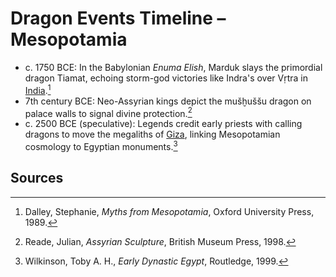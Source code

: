 # Dragon Events Timeline – Mesopotamia

- c. 1750 BCE: In the Babylonian *Enuma Elish*, Marduk slays the primordial dragon Tiamat, echoing storm-god victories like Indra's over Vṛtra in [India](../../India/Historical-Timeline/README.md).[^1]
- 7th century BCE: Neo-Assyrian kings depict the mušḫuššu dragon on palace walls to signal divine protection.[^2]
- c. 2500 BCE (speculative): Legends credit early priests with calling dragons to move the megaliths of [Giza](../../megaliths/Giza-Complex.md), linking Mesopotamian cosmology to Egyptian monuments.[^3]

## Sources
[^1]: Dalley, Stephanie, *Myths from Mesopotamia*, Oxford University Press, 1989.
[^2]: Reade, Julian, *Assyrian Sculpture*, British Museum Press, 1998.
[^3]: Wilkinson, Toby A. H., *Early Dynastic Egypt*, Routledge, 1999.
